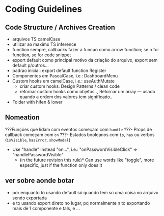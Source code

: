 # Coding Guidelines

## Code Structure / Archives Creation
- arquivos TS camelCase
- utilizar ao maximo TS inference
- function sempre, callbacks fazer a funcao como arrow function; se n for function, se for code snippet 
- export default como principal motivo da criação do arquivo, export sem default p/outros...
- padrao inicial: export default function Register
- Componentes em PascalCase, i.e.: DashboardMenu
- Custom hooks em camelCase, i.e.: useAuthMutate
  - criar custom hooks. Design Patterns / clean code
  - retornar custom hooks como objetos.., Retornar um array — usado quando a ordem dos valores tem significado..
- Folder with hifen & lower

## Nomeation
???Funções que lidam com eventos começam com `handle`
???- Props de callback começam com `on`
???- Estados booleanos com `is`, `has` ou verbos (`isVisible`, `hasError`, `showModal`)
- Use "handle" instead "on...", i.e.: "onPasswordVisibleClick" => "handlePasswordVisible"
  - (in the future revision this rule)* Can use words like "toggle", more especific, just if the function only does it

## ver sobre aonde botar
- por enquanto to usando default só quando tem so uma coisa no arquivo sendo exportada
- e to usando export direto no lugar, pq normalmente n to exportando mais de 1 componente e tals, e ...
